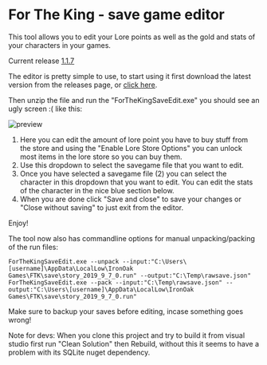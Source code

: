 # For The King - save game editor
This tool allows you to edit your Lore points as well as the gold and stats of your characters in your games.

Current release [1.1.7](https://github.com/warsnek/for-the-king-save-editor/releases/tag/1.1.7)

The editor is pretty simple to use, to start using it first download the latest version from the releases page, or [click here](https://github.com/warsnek/for-the-king-save-editor/releases/download/1.1.6/ForTheKingSaveGameEditor.1.1.7.zip).

Then unzip the file and run the "ForTheKingSaveEdit.exe" you should see an ugly screen :( like this:

![preview](https://github.com/warsnek/for-the-king-save-editor/blob/master/preview.png)
1. Here you can edit the amount of lore point you have to buy stuff from the store and using the "Enable Lore Store Options" you can unlock most items in the lore store so you can buy them.
2. Use this dropdown to select the savegame file that you want to edit.
3. Once you have selected a savegame file (2) you can select the character in this dropdown that you want to edit. You can edit the stats of the character in the nice blue section below.
4. When you are done click "Save and close" to save your changes or "Close without saving" to just exit from the editor.

Enjoy!

The tool now also has commandline options for manual unpacking/packing of the run files:
```
ForTheKingSaveEdit.exe --unpack --input:"C:\Users\[username]\AppData\LocalLow\IronOak Games\FTK\save\story_2019_9_7_0.run" --output:"C:\Temp\rawsave.json"
ForTheKingSaveEdit.exe --pack --input:"C:\Temp\rawsave.json" --output:"C:\Users\[username]\AppData\LocalLow\IronOak Games\FTK\save\story_2019_9_7_0.run" 
```
Make sure to backup your saves before editing, incase something goes wrong!


Note for devs: When you clone this project and try to build it from visual studio first run "Clean Solution" then Rebuild, without this it seems to have a problem with its SQLite nuget dependency.
